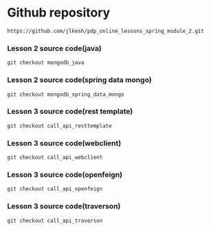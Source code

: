 # Github repository

````
https://github.com/jlkesh/pdp_online_lessons_spring_module_2.git
````

### Lesson 2 source code(java)

````shell
git checkout mongodb_java 
````
### Lesson 2 source code(spring data mongo)

````shell
git checkout mongodb_spring_data_mongo 
````
### Lesson 3 source code(rest template)
````shell
git checkout call_api_resttemplate
````

### Lesson 3 source code(webclient)
````shell
git checkout call_api_webclient
````
### Lesson 3 source code(openfeign)
````shell
git checkout call_api_openfeign
````
### Lesson 3 source code(traverson)
````shell
git checkout call_api_traverson
````